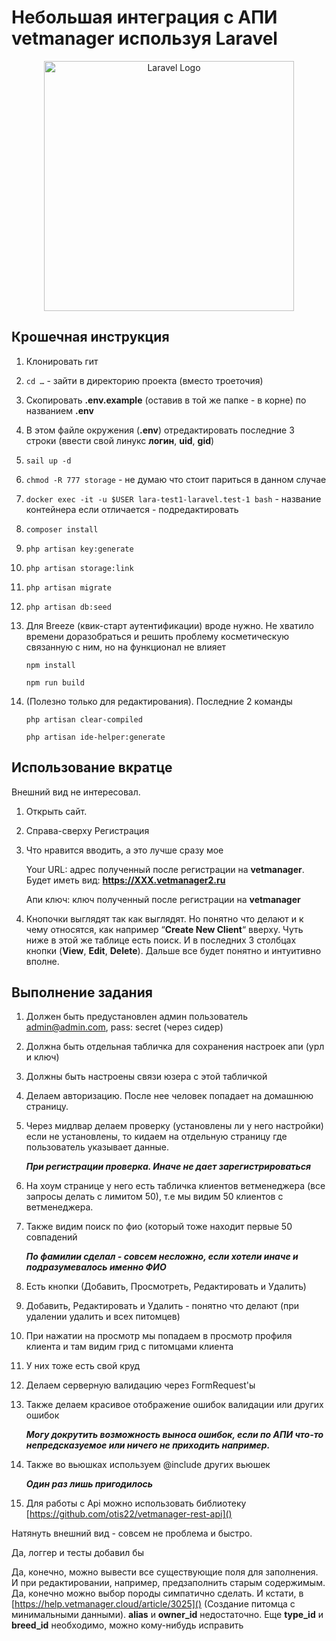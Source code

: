 # Небольшая интеграция с АПИ vetmanager используя Laravel
<p align="center"><a href="https://laravel.com" target="_blank"><img src="https://raw.githubusercontent.com/laravel/art/master/logo-lockup/5%20SVG/2%20CMYK/1%20Full%20Color/laravel-logolockup-cmyk-red.svg" width="400" alt="Laravel Logo"></a></p>

## Крошечная инструкция

1. Клонировать гит
2. `cd …`  - зайти в директорию проекта (вместо троеточия)
3. Скопировать **.env.example** (оставив в той же папке - в корне) по названием **.env**
4. В этом файле окружения (**.env**) отредактировать последние 3 строки (ввести свой линукс **логин**, **uid**, **gid**)
5. `sail up -d`
6. `chmod -R 777 storage` - не думаю что стоит париться в данном случае
7. `docker exec -it -u $USER lara-test1-laravel.test-1 bash`  - название контейнера если отличается - подредактировать
8. `composer install`
9. `php artisan key:generate`
10. `php artisan storage:link`
11. `php artisan migrate`
12. `php artisan db:seed`
13. Для Breeze (квик-старт аутентификации) вроде нужно. Не хватило времени доразобраться и решить проблему косметическую
    связанную с ним, но на функционал не влияет

    `npm install`

    `npm run build`
14. (Полезно только для редактирования). Последние 2 команды

    `php artisan clear-compiled`

    `php artisan ide-helper:generate`

## Использование вкратце

Внешний вид не интересовал.

1. Открыть сайт.
2. Справа-сверху Регистрация
3. Что нравится вводить, а это лучше сразу мое

   Your URL: адрес полученный после регистрации на **vetmanager**. Будет иметь вид: **https://XXX.vetmanager2.ru**

   Апи ключ: ключ полученный после регистрации на **vetmanager**

4. Кнопочки выглядят так как выглядят. Но понятно что делают и к чему относятся, как например “**Create New Client**“
   вверху.
   Чуть ниже в этой же таблице есть поиск. И в последних 3 столбцах кнопки (**View**, **Edit**, **Delete**).
   Дальше все будет понятно и интуитивно вполне.

## Выполнение задания

1. Должен быть предустановлен админ пользователь admin@admin.com, pass: secret (через сидер)
2. Должна быть отдельная табличка для сохранения настроек апи (урл и ключ)
3. Должны быть настроены связи юзера с этой табличкой
4. Делаем авторизацию. После нее человек попадает на домашнюю страницу.
5. Через мидлвар делаем проверку (установлены ли у него настройки) если не установлены, то кидаем на отдельную страницу
   где пользователь указывает данные.

   **_При регистрации проверка. Иначе не дает зарегистрироваться_**
6. На хоум странице у него есть табличка клиентов ветменеджера (все запросы делать с лимитом 50), т.е мы видим 50
   клиентов с ветменеджера.
7. Также видим поиск по фио (который тоже находит первые 50 совпадений

   **_По фамилии сделал - совсем несложно, если хотели иначе и подразумевалось именно ФИО_**
8. Есть кнопки (Добавить, Просмотреть, Редактировать и Удалить)
9. Добавить, Редактировать и Удалить - понятно что делают (при удалении удалить и всех питомцев)
10. При нажатии на просмотр мы попадаем в просмотр профиля клиента и там видим грид с питомцами клиента
11. У них тоже есть свой круд
12. Делаем серверную валидацию через FormRequest'ы
13. Также делаем красивое отображение ошибок валидации или других ошибок

    **_Могу докрутить возможность выноса ошибок, если по АПИ что-то непредсказуемое или ничего не приходить например._**
14. Также во вьюшках используем @include других вьюшек

    **_Один раз лишь пригодилось_**
15. Для работы с Api можно использовать библиотеку [https://github.com/otis22/vetmanager-rest-api]()

Натянуть внешний вид - совсем не проблема и быстро.

Да, логгер и тесты добавил бы

Да, конечно, можно вывести все существующие поля для заполнения. И при редактировании, например, предзаполнить старым
содержимым. Да, конечно можно выбор породы симпатично сделать. И кстати,
в [https://help.vetmanager.cloud/article/3025]() (Создание питомца с минимальными данными). **alias** и **owner_id**
недостаточно. Еще **type_id** и **breed_id** необходимо, можно кому-нибудь исправить

